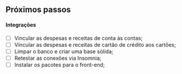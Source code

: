 ## Próximos passos

#### Integrações

- [ ] Vincular as despesas e receitas de conta às contas;
- [ ] Vincular as despesas e receitas de cartão de crédito aos cartões;
- [ ] Limpar o banco e criar uma base sólida;
- [ ] Retestar as conexões via Insomnia;
- [ ] Instalar os pacotes para o front-end;
